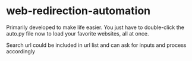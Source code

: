 # web-redirection-automation
Primarily developed to make life easier. You just have to double-click the auto.py file now to load your favorite websites, all at once.

Search url could be included in url list and can ask for inputs and process accordingly
